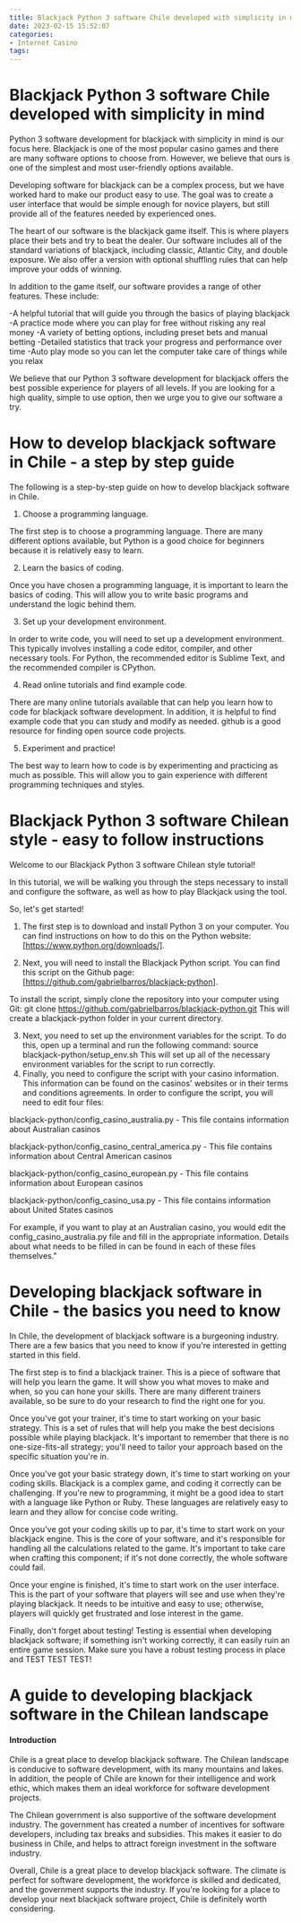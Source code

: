 ```yaml
---
title: Blackjack Python 3 software Chile developed with simplicity in mind 
date: 2023-02-15 15:52:07
categories:
- Internet Casino
tags:
---
```



#  Blackjack Python 3 software Chile developed with simplicity in mind 

Python 3 software development for blackjack with simplicity in mind is our focus here. Blackjack is one of the most popular casino games and there are many software options to choose from. However, we believe that ours is one of the simplest and most user-friendly options available.

Developing software for blackjack can be a complex process, but we have worked hard to make our product easy to use. The goal was to create a user interface that would be simple enough for novice players, but still provide all of the features needed by experienced ones.

The heart of our software is the blackjack game itself. This is where players place their bets and try to beat the dealer. Our software includes all of the standard variations of blackjack, including classic, Atlantic City, and double exposure. We also offer a version with optional shuffling rules that can help improve your odds of winning.

In addition to the game itself, our software provides a range of other features. These include: 

 
-A helpful tutorial that will guide you through the basics of playing blackjack 
-A practice mode where you can play for free without risking any real money 
-A variety of betting options, including preset bets and manual betting 
-Detailed statistics that track your progress and performance over time 
-Auto play mode so you can let the computer take care of things while you relax 

We believe that our Python 3 software development for blackjack offers the best possible experience for players of all levels. If you are looking for a high quality, simple to use option, then we urge you to give our software a try.

#  How to develop blackjack software in Chile - a step by step guide 

The following is a step-by-step guide on how to develop blackjack software in Chile.

1. Choose a programming language.

The first step is to choose a programming language. There are many different options available, but Python is a good choice for beginners because it is relatively easy to learn.

2. Learn the basics of coding.

Once you have chosen a programming language, it is important to learn the basics of coding. This will allow you to write basic programs and understand the logic behind them.

3. Set up your development environment.

In order to write code, you will need to set up a development environment. This typically involves installing a code editor, compiler, and other necessary tools. For Python, the recommended editor is Sublime Text, and the recommended compiler is CPython.

4. Read online tutorials and find example code.

There are many online tutorials available that can help you learn how to code for blackjack software development. In addition, it is helpful to find example code that you can study and modify as needed. github is a good resource for finding open source code projects.

5. Experiment and practice!

The best way to learn how to code is by experimenting and practicing as much as possible. This will allow you to gain experience with different programming techniques and styles.

#  Blackjack Python 3 software Chilean style - easy to follow instructions 

Welcome to our Blackjack Python 3 software Chilean style tutorial!

In this tutorial, we will be walking you through the steps necessary to install and configure the software, as well as how to play Blackjack using the tool.

So, let's get started!

1. The first step is to download and install Python 3 on your computer. You can find instructions on how to do this on the Python website: [https://www.python.org/downloads/].

2. Next, you will need to install the Blackjack Python script. You can find this script on the Github page: [https://github.com/gabrielbarros/blackjack-python].

To install the script, simply clone the repository into your computer using Git: 
git clone https://github.com/gabrielbarros/blackjack-python.git 
This will create a blackjack-python folder in your current directory.

3. Next, you need to set up the environment variables for the script. To do this, open up a terminal and run the following command: 
source blackjack-python/setup_env.sh 
This will set up all of the necessary environment variables for the script to run correctly.
4. Finally, you need to configure the script with your casino information. This information can be found on the casinos' websites or in their terms and conditions agreements. In order to configure the script, you will need to edit four files: 

blackjack-python/config_casino_australia.py - This file contains information about Australian casinos 

blackjack-python/config_casino_central_america.py - This file contains information about Central American casinos 

blackjack-python/config_casino_european.py - This file contains information about European casinos 

blackjack-python/config_casino_usa.py - This file contains information about United States casinos 

For example, if you want to play at an Australian casino, you would edit the config_casino_australia.py file and fill in the appropriate information. Details about what needs to be filled in can be found in each of these files themselves."

#  Developing blackjack software in Chile - the basics you need to know 

In Chile, the development of blackjack software is a burgeoning industry. There are a few basics that you need to know if you're interested in getting started in this field.

The first step is to find a blackjack trainer. This is a piece of software that will help you learn the game. It will show you what moves to make and when, so you can hone your skills. There are many different trainers available, so be sure to do your research to find the right one for you.

Once you've got your trainer, it's time to start working on your basic strategy. This is a set of rules that will help you make the best decisions possible while playing blackjack. It's important to remember that there is no one-size-fits-all strategy; you'll need to tailor your approach based on the specific situation you're in.

Once you've got your basic strategy down, it's time to start working on your coding skills. Blackjack is a complex game, and coding it correctly can be challenging. If you're new to programming, it might be a good idea to start with a language like Python or Ruby. These languages are relatively easy to learn and they allow for concise code writing.

Once you've got your coding skills up to par, it's time to start work on your blackjack engine. This is the core of your software, and it's responsible for handling all the calculations related to the game. It's important to take care when crafting this component; if it's not done correctly, the whole software could fail.

Once your engine is finished, it's time to start work on the user interface. This is the part of your software that players will see and use when they're playing blackjack. It needs to be intuitive and easy to use; otherwise, players will quickly get frustrated and lose interest in the game.

 Finally, don't forget about testing! Testing is essential when developing blackjack software; if something isn't working correctly, it can easily ruin an entire game session. Make sure you have a robust testing process in place and TEST TEST TEST!

#  A guide to developing blackjack software in the Chilean landscape

#### Introduction

Chile is a great place to develop blackjack software. The Chilean landscape is conducive to software development, with its many mountains and lakes. In addition, the people of Chile are known for their intelligence and work ethic, which makes them an ideal workforce for software development projects.

The Chilean government is also supportive of the software development industry. The government has created a number of incentives for software developers, including tax breaks and subsidies. This makes it easier to do business in Chile, and helps to attract foreign investment in the software industry.

Overall, Chile is a great place to develop blackjack software. The climate is perfect for software development, the workforce is skilled and dedicated, and the government supports the industry. If you're looking for a place to develop your next blackjack software project, Chile is definitely worth considering.